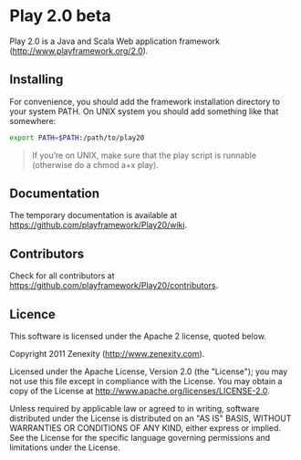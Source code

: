 # Play 2.0 beta

Play 2.0 is a Java and Scala Web application framework (http://www.playframework.org/2.0).

## Installing

For convenience, you should add the framework installation directory to your system PATH. On UNIX system you should add something like that somewhere:

```bash
export PATH=$PATH:/path/to/play20
```

> If you’re on UNIX, make sure that the play script is runnable (otherwise do a chmod a+x play).

## Documentation

The temporary documentation is available at https://github.com/playframework/Play20/wiki.

## Contributors

Check for all contributors at https://github.com/playframework/Play20/contributors.

## Licence

This software is licensed under the Apache 2 license, quoted below.

Copyright 2011 Zenexity (http://www.zenexity.com).

Licensed under the Apache License, Version 2.0 (the "License"); you may not use this file except in compliance with the License. You may obtain a copy of the License at http://www.apache.org/licenses/LICENSE-2.0.

Unless required by applicable law or agreed to in writing, software distributed under the License is distributed on an "AS IS" BASIS, WITHOUT WARRANTIES OR CONDITIONS OF ANY KIND, either express or implied. See the License for the specific language governing permissions and limitations under the License.